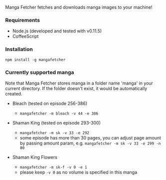 Manga Fetcher fetches and downloads manga images to your machine!

### Requirements

- Node.js (developed and tested with v0.11.5)
- CoffeeScript

### Installation
`npm install -g mangafetcher`

### Currently supported manga

Note that Manga Fetcher stores manga in a folder name 'manga' in your current directory.
If the folder doesn't exist, it would be automatically created.

- Bleach (tested on episode 256-386)
  - `mangafetcher -m bleach -v 44 -e 386`

- Shaman King (tested on episode 293-300)
  - `mangafetcher -m sk -v 33 -e 292`
  - some episode has more than 30 pages,
    you can adjust page amount by passing amount param,
    e.g. `mangafetcher -m sk -v 33 -e 299 -n 80`

- Shaman King Flowers
  - `mangafetcher -m sk-f -v 0 -e 1`
  - please keep `-v 0` as no volume is specified in this manga
